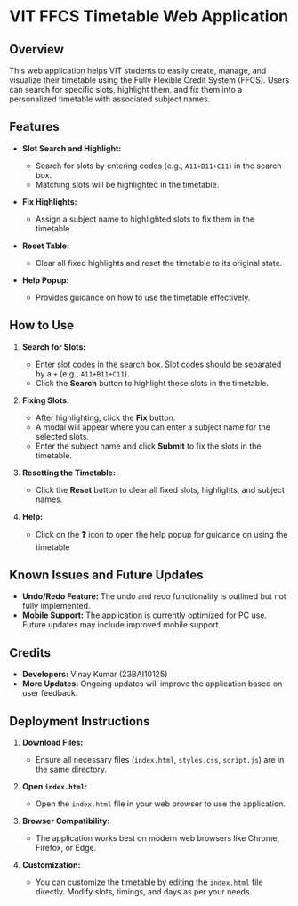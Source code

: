# VIT FFCS Timetable Web Application

## Overview

This web application helps VIT students to easily create, manage, and visualize their timetable using the Fully Flexible Credit System (FFCS). Users can search for specific slots, highlight them, and fix them into a personalized timetable with associated subject names.

## Features

- **Slot Search and Highlight:** 
  - Search for slots by entering codes (e.g., `A11+B11+C11`) in the search box.
  - Matching slots will be highlighted in the timetable.
  
- **Fix Highlights:** 
  - Assign a subject name to highlighted slots to fix them in the timetable.
  
- **Reset Table:** 
  - Clear all fixed highlights and reset the timetable to its original state.
  
- **Help Popup:** 
  - Provides guidance on how to use the timetable effectively.

## How to Use

1. **Search for Slots:**
   - Enter slot codes in the search box. Slot codes should be separated by a `+` (e.g., `A11+B11+C11`).
   - Click the **Search** button to highlight these slots in the timetable.

2. **Fixing Slots:**
   - After highlighting, click the **Fix** button.
   - A modal will appear where you can enter a subject name for the selected slots.
   - Enter the subject name and click **Submit** to fix the slots in the timetable.

3. **Resetting the Timetable:**
   - Click the **Reset** button to clear all fixed slots, highlights, and subject names.

4. **Help:**
   - Click on the **❓** icon to open the help popup for guidance on using the timetable

## Known Issues and Future Updates

- **Undo/Redo Feature:** The undo and redo functionality is outlined but not fully implemented.
- **Mobile Support:** The application is currently optimized for PC use. Future updates may include improved mobile support.

## Credits

- **Developers:** Vinay Kumar (23BAI10125)
- **More Updates:** Ongoing updates will improve the application based on user feedback.

## Deployment Instructions

1. **Download Files:**
   - Ensure all necessary files (`index.html`, `styles.css`, `script.js`) are in the same directory.

2. **Open `index.html`:**
   - Open the `index.html` file in your web browser to use the application.

3. **Browser Compatibility:**
   - The application works best on modern web browsers like Chrome, Firefox, or Edge.

4. **Customization:**
   - You can customize the timetable by editing the `index.html` file directly. Modify slots, timings, and days as per your needs.
